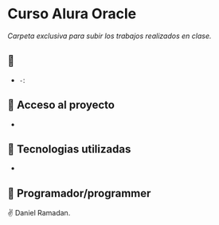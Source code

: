 # Curso Alura Oracle

<em> Carpeta exclusiva para subir los trabajos realizados en clase. </em>

## :hammer:

- `-`:

## 📁 Acceso al proyecto

-

## :green_book: Tecnologias utilizadas

-

## :memo: Programador/programmer

:v: Daniel Ramadan.
